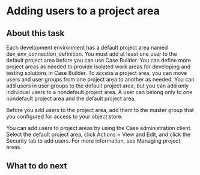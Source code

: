 # Adding users to a project area

## About this task

Each development environment
has a default project area
named dev\_env\_connection\_definition. You must add at least one user
to the default project area before you can use Case Builder. You can define more
project areas as needed to provide isolated work areas for developing
and testing solutions in Case Builder.
To access a project area, you can move users and user groups from
one project area to another as needed. You can add users in user groups
to the default project area, but you can add only individual users
to a nondefault project area. A user can belong only to one nondefault
project area and the default project area.

Before you add users
to the project area, add them to the master group that you configured
for access to your object store.

You can add users to project areas by using the Case administration client. Select the default project area, click Actions > View and Edit, and click the Security tab to add users. For more
information, see Managing project areas.

## What to do next